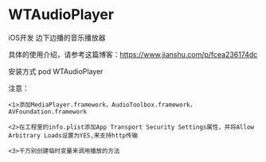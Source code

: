 # WTAudioPlayer

iOS开发 边下边播的音乐播放器

具体的使用介绍，请参考这篇博客：https://www.jianshu.com/p/fcea236174dc

安装方式 pod WTAudioPlayer

注意：

    <1>添加MediaPlayer.framework，AudioToolbox.framework，AVFoundation.framework
    
    <2>在工程里的info.plist添加App Transport Security Settings属性，并将Allow Arbitrary Loads设置为YES,来支持http传输
    
    <3>千万别创建临时变量来调用播放的方法
